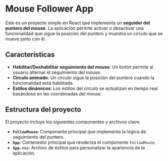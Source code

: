 # Mouse Follower App

Este es un proyecto simple en React que implementa un **seguidor del puntero del mouse**. La aplicación permite activar o desactivar una funcionalidad que sigue la posición del puntero y muestra un círculo que se mueve junto con él.

## Características

- **Habilitar/Deshabilitar seguimiento del mouse**: Un botón permite al usuario alternar el seguimiento del mouse.
- **Círculo animado**: Un círculo sigue la posición del puntero cuando la funcionalidad está habilitada.
- **Estilos dinámicos**: Los estilos del círculo se actualizan en tiempo real basándose en las coordenadas del mouse.

## Estructura del proyecto

El proyecto incluye los siguientes componentes y archivos clave:

- **`FollowMouse`**: Componente principal que implementa la lógica de seguimiento del puntero.
- **`App`**: Contenedor principal que renderiza el componente `FollowMouse`.
- **`App.css`**: Archivo de estilos para personalizar la apariencia de la aplicación.


